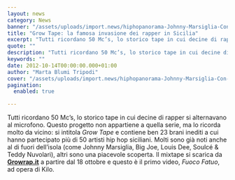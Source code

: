 ```yaml
---
layout: news
category: News
banner: "/assets/uploads/import.news/hiphopanorama-Johnny-Marsiglia-Con-Big-Joe-raccontiamo-l-orgoglio-del-rap-siciliano_h_partb.jpeg"
title: "Grow Tape: la famosa invasione dei rapper in Sicilia"
excerpt: "Tutti ricordano 50 Mc’s, lo storico tape in cui decine di rapper si alternavano al microfono. Questo progetto non appartiene a quella serie, ma lo ricorda molto da vicino: si intitola Grow Tape e contiene ben 23 brani inediti a cui hanno partecipato più di 50 artisti hip hop siciliani. Molti sono già noti anche [&hellip"
quote: ""
description: "Tutti ricordano 50 Mc’s, lo storico tape in cui decine di rapper si alternavano al microfono. Questo progetto non appartiene a quella serie, ma lo ricorda molto da vicino: si intitola Grow Tape e contiene ben 23 brani inediti a cui hanno partecipato più di 50 artisti hip hop siciliani. Molti sono già noti anche [&hellip"
keywords: ""
date: 2012-10-14T00:00:00.000+01:00
author: "Marta Blumi Tripodi"
cover: "/assets/uploads/import.news/hiphopanorama-Johnny-Marsiglia-Con-Big-Joe-raccontiamo-l-orgoglio-del-rap-siciliano_h_partb.jpeg"
pagination:
  enabled: true

---
```


Tutti ricordano 50 Mc’s, lo storico tape in cui decine di rapper si alternavano al microfono. Questo progetto non appartiene a quella serie, ma lo ricorda molto da vicino: si intitola _Grow Tape_ e contiene ben 23 brani inediti a cui hanno partecipato più di 50 artisti hip hop siciliani. Molti sono già noti anche al di fuori dell’isola (come Johnny Marsiglia, Big Joe, Louis Dee, Soulcé & Teddy Nuvolari), altri sono una piacevole scoperta. Il mixtape si scarica da [**Growrap.it**](http://growrap.it/# "http://growrap.it/#") a partire dal 18 ottobre e questo è il primo video, _Fuoco Fatuo_, ad opera di Kilo.

  